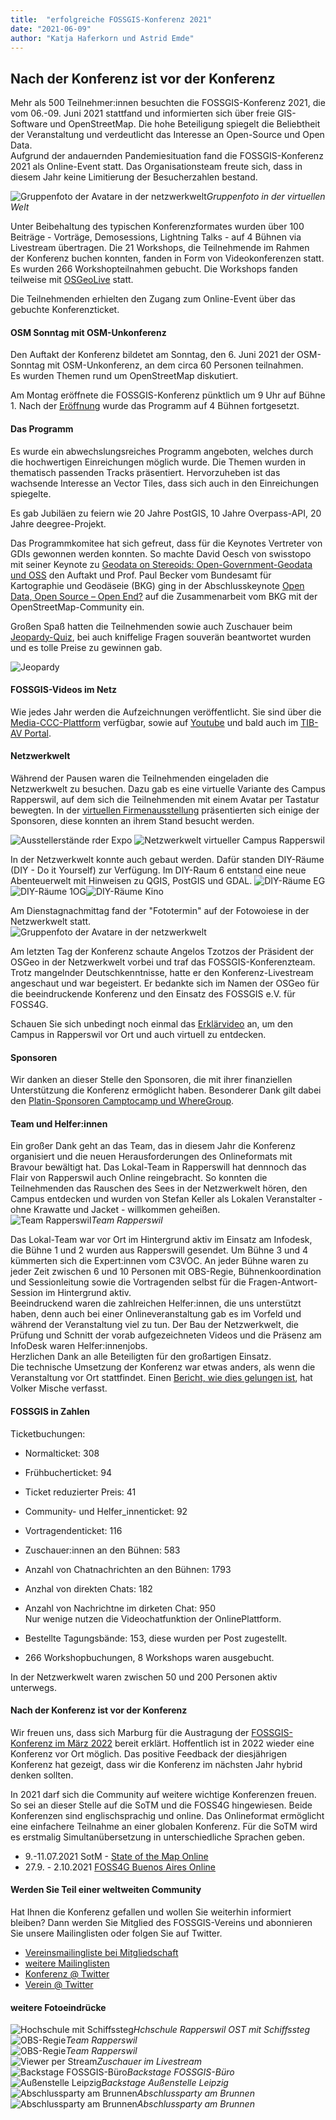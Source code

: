 ```yaml
---
title:  "erfolgreiche FOSSGIS-Konferenz 2021"
date: "2021-06-09"
author: "Katja Haferkorn und Astrid Emde"
---
```



## Nach der Konferenz ist vor der Konferenz

Mehr als 500 Teilnehmer:innen besuchten die FOSSGIS-Konferenz 2021, die vom 06.-09. Juni 2021 stattfand und informierten sich über freie GIS-Software und OpenStreetMap. Die hohe Beteiligung spiegelt die Beliebtheit der Veranstaltung und verdeutlicht das Interesse an Open-Source und Open Data.   
Aufgrund der andauernden Pandemiesituation fand die FOSSGIS-Konferenz 2021 als Online-Event statt.
Das Organisationsteam freute sich, dass in diesem Jahr keine Limitierung der Besucherzahlen bestand. 


![Gruppenfoto der Avatare in der netzwerkwelt](/news/images/2021_06_09_Gruppenfoto_FOSSGIS2021.jpeg "Gruppenfoto")*Gruppenfoto in der virtuellen Welt*
   

Unter Beibehaltung des typischen Konferenzformates wurden über 100 Beiträge - Vorträge, Demosessions, Lightning Talks - auf 4 Bühnen via Livestream übertragen.
Die 21 Workshops, die Teilnehmende im Rahmen der Konferenz buchen konnten, fanden in  Form von Videokonferenzen statt. Es wurden 266 Workshopteilnahmen gebucht. Die Workshops fanden teilweise mit [OSGeoLive](http://live.osgeo.org/de/index.html) statt.

Die Teilnehmenden erhielten den Zugang zum Online-Event über das gebuchte Konferenzticket.


#### OSM Sonntag mit OSM-Unkonferenz
Den Auftakt der Konferenz bildetet am Sonntag, den 6. Juni 2021 der OSM-Sonntag mit OSM-Unkonferenz, an dem circa 60 Personen teilnahmen.  
Es wurden Themen rund um OpenStreetMap diskutiert.

Am Montag eröffnete die FOSSGIS-Konferenz pünktlich um 9 Uhr auf Bühne 1. Nach der [Eröffnung](https://media.ccc.de/v/fossgis2021-9768-erffnung) wurde das Programm auf 4 Bühnen fortgesetzt.

#### Das Programm
Es wurde ein abwechslungsreiches Programm angeboten, welches durch die hochwertigen Einreichungen möglich wurde. Die Themen wurden in thematisch passenden Tracks präsentiert. Hervorzuheben ist das wachsende Interesse an Vector Tiles, dass sich auch in den Einreichungen spiegelte. 

Es gab Jubiläen zu feiern wie 20 Jahre PostGIS, 10 Jahre Overpass-API, 20 Jahre deegree-Projekt.

Das Programmkomitee hat sich gefreut, dass für die Keynotes Vertreter von GDIs gewonnen werden konnten. So machte David Oesch von swisstopo mit seiner Keynote zu [Geodata on Stereoids: Open-Government-Geodata und OSS](https://pretalx.com/fossgis2021/talk/BBSDVU/) den Auftakt und Prof. Paul Becker vom Bundesamt für Kartographie und Geodäseie (BKG) ging in der Abschlusskeynote [Open Data, Open Source – Open End?](https://media.ccc.de/v/fossgis2021-10419-open-data-open-source-open-end-) auf die Zusammenarbeit vom BKG mit der OpenStreetMap-Community ein.


Großen Spaß hatten die Teilnehmenden sowie auch Zuschauer beim [Jeopardy-Quiz](https://media.ccc.de/v/fossgis2021-7648-fossgis-jeopardy-1), bei auch kniffelige Fragen souverän beantwortet wurden und es tolle Preise zu gewinnen gab. 

![Jeopardy](/news/images/2021_06_09_Jeopardy.png)

#### FOSSGIS-Videos im Netz
Wie jedes Jahr werden die Aufzeichnungen veröffentlicht. Sie sind über die [Media-CCC-Plattform](https://media.ccc.de/c/fossgis2021) verfügbar, sowie auf [Youtube](https://www.youtube.com/channel/UCujhdu-f-arhIZNh-2Qgh7Q) und bald auch im [TIB-AV Portal](https://av.tib.eu/search?f=publisher%3Bhttp://av.tib.eu/resource/FOSSGIS_e.V.).


#### Netzwerkwelt
Während der Pausen waren die Teilnehmenden eingeladen die Netzwerkwelt zu besuchen. Dazu gab es eine virtuelle Variante des Campus Rapperswil, auf dem sich die Teilnehmenden mit einem Avatar per Tastatur bewegten. In der [virtuellen Firmenausstellung](https://fossgis-konferenz.de/2021/expo/) präsentierten sich einige der Sponsoren, diese konnten an ihrem Stand besucht werden.


![Ausstellerstände rder Expo](/news/images/2021_06_09_Expo.png)
![Netzwerkwelt virtueller Campus Rapperswil](/news/images/2021_06_09_Netzwerkwelt_komplett.png)


In der Netzwerkwelt konnte auch gebaut werden. Dafür standen DIY-Räume (DIY - Do it Yourself) zur Verfügung. Im DIY-Raum 6 entstand eine neue Abenteuerwelt mit Hinweisen zu QGIS, PostGIS und GDAL. 
![DIY-Räume EG](/news/images/2021_06_09_Gebaeude_6_Erdgeschoss.png)![DIY-Räume 1OG](/news/images/2021_06_09_Gebaeude_6_erster-Stock.png)![DIY-Räume Kino](/news/images/2021_06_09_Gebaeude_6_Cinema.png)

Am Dienstagnachmittag fand der "Fototermin" auf der Fotowoiese in der Netzwerkwelt statt.  
![Gruppenfoto der Avatare in der netzwerkwelt](/news/images/2021_06_09_Netzwerkwelt_Fototermin_FOSSGIS_2021_10sec_Loop.gif)


Am letzten Tag der Konferenz schaute Angelos Tzotzos der Präsident der OSGeo in der Netzwerkwelt vorbei und traf das FOSSGIS-Konferenzteam. Trotz mangelnder Deutschkenntnisse, hatte er den Konferenz-Livestream angeschaut und war begeistert. Er bedankte sich im Namen der OSGeo für die beeindruckende Konferenz und den Einsatz des FOSSGIS e.V. für FOSS4G.

Schauen Sie sich unbedingt noch einmal das [Erklärvideo](https://vortraege.fossgis.de/f/d575438dc2fb42c0a253/ ) an, um den Campus in Rapperswil vor Ort und auch virtuell zu entdecken. 


#### Sponsoren
Wir danken an dieser Stelle den Sponsoren, die mit ihrer finanziellen Unterstützung die Konferenz ermöglicht haben. Besonderer Dank gilt dabei den [Platin-Sponsoren Camptocamp und WhereGroup](https://fossgis-konferenz.de/2021/). 

#### Team und Helfer:innen
Ein großer Dank geht an das Team, das in diesem Jahr die Konferenz organisiert und die neuen Herausforderungen des Onlineformats mit Bravour bewältigt hat. Das Lokal-Team in Rapperswill hat dennnoch das Flair von Rapperswil auch Online reingebracht. So konnten die Teilnehmenden das Rauschen des Sees in der Netzwerkwelt hören, den Campus entdecken und wurden von Stefan Keller als Lokalen Veranstalter - ohne Krawatte und Jacket - willkommen geheißen.   
![Team Rapperswil](/news/images/2021_06_09_FOSSGIS_IFS-OST-Team_05.jpg)*Team Rapperswil*


Das Lokal-Team war vor Ort im Hintergrund aktiv im Einsatz am Infodesk, die Bühne 1 und 2 wurden aus Rapperswill gesendet. Um Bühne 3 und 4 kümmerten sich die Expert:innen vom C3VOC. An jeder Bühne waren zu jeder Zeit zwischen 6 und 10 Personen mit OBS-Regie, Bühnenkoordination und Sessionleitung sowie die Vortragenden selbst für die Fragen-Antwort-Session im Hintergrund aktiv.  
Beeindruckend waren die zahlreichen Helfer:innen, die uns unterstützt haben, denn auch bei einer Onlineveranstaltung gab es im Vorfeld und während der Veranstaltung viel zu tun. Der Bau der Netzwerkwelt, die Prüfung und Schnitt der vorab aufgezeichneten Videos und die Präsenz am InfoDesk waren Helfer:innenjobs.  
Herzlichen Dank an alle Beteiligten für den großartigen Einsatz.  
Die  technische Umsetzung der Konferenz war etwas anders, als wenn die Veranstaltung vor Ort stattfindet. Einen [Bericht, wie dies gelungen ist](https://vmx.cx/cgi-bin/blog/index.cgi/video-uploads-for-an-online-conference%3A2021-06-12%3Aen%2Cconference%2Cgeo), hat Volker Mische verfasst.


#### FOSSGIS in Zahlen
Ticketbuchungen:   

- Normalticket: 308
- Frühbucherticket: 94
- Ticket reduzierter Preis: 41
- Community- und Helfer_innenticket: 92
- Vortragendenticket: 116  

- Zuschauer:innen an den Bühnen: 583 
- Anzahl von Chatnachrichten an den Bühnen: 1793
- Anzhal von direkten Chats: 182
- Anzahl von Nachrichtne im dirketen Chat: 950  
Nur wenige nutzen die Videochatfunktion der OnlinePlattform.  

- Bestellte Tagungsbände: 153, diese wurden per Post zugestellt.
- 266 Workshopbuchungen, 8  Workshops waren ausgebucht.  

In der Netzwerkwelt waren zwischen 50 und 200 Personen aktiv unterwegs.

#### Nach der Konferenz ist vor der Konferenz
Wir freuen uns, dass sich Marburg für die Austragung der [FOSSGIS-Konferenz im März 2022](https://fossgis-konferenz.de/2022) bereit erklärt. Hoffentlich ist in 2022 wieder eine Konferenz vor Ort möglich. Das positive Feedback der diesjährigen Konferenz hat gezeigt, dass wir die Konferenz im nächsten Jahr hybrid denken sollten. 


In 2021 darf sich die Community auf weitere wichtige Konferenzen freuen. So sei an dieser Stelle auf die SoTM und die FOSS4G hingewiesen. Beide Konferenzen sind englischsprachig und online. Das Onlineformat ermöglicht eine einfachere Teilnahme an einer globalen Konferenz. Für die SoTM wird es erstmalig Simultanübersetzung in unterschiedliche Sprachen geben.

* 9.-11.07.2021 SotM - [State of the Map Online](https://2021.stateofthemap.org/)
* 27.9. - 2.10.2021 [FOSS4G Buenos Aires Online](https://2021.foss4g.org/)


#### Werden Sie Teil einer weltweiten Community
Hat Ihnen die Konferenz gefallen und wollen Sie weiterhin informiert bleiben? Dann werden Sie Mitglied des FOSSGIS-Vereins und abonnieren Sie unsere Mailinglisten oder folgen Sie auf Twitter.   

-  [Vereinsmailingliste bei Mitgliedschaft](https://fossgis.de/verein/)
-  [weitere Mailinglisten](https://fossgis.de/community/)
-  [Konferenz @ Twitter](https://twitter.com/FOSSGIS_Konf)
-  [Verein @ Twitter](https://twitter.com/FOSSGIS_Verein)

#### weitere Fotoeindrücke

![Hochschule mit Schiffssteg](/news/images/2021_06_09_Hochschule_mit_Schiffssteg.jpg)*Hchschule Rapperswil OST mit Schiffssteg*
![OBS-Regie](/news/images/2021_06_09_OBS-Regie_01.jpg)*Team Rapperswil*  
![OBS-Regie](/news/images/2021_06_09_OBS-Regie_02.jpg)*Team Rapperswil*  
![Viewer per Stream](/news/images/2021_06_09_Statistik_Viewer_per_Stream.png)*Zuschauer im Livestream*  
![Backstage FOSSGIS-Büro](/news/images/2021_06_09_Backstage_FOSSGIS-Büro.jpg)*Backstage FOSSGIS-Büro*  
![Außenstelle Leipzig](/news/images/2021_06_09_fossgisKonf21_aussenstelleLeipzig.jpg)*Backstage Außenstelle Leipzig*  
![Abschlussparty am Brunnen](/news/images/2021_06_09_Abschlussparty_am_Brunnen.png)*Abschlussparty am Brunnen*  
![Abschlussparty am Brunnen](/news/images/2021_06_09_Abschlussparty_am_Brunnen_02.png)*Abschlussparty am Brunnen*  
